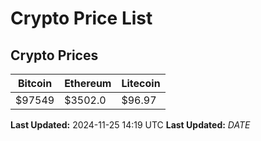 # Crypto Price List

## Crypto Prices
| Bitcoin | Ethereum | Litecoin |
| ------- | -------- | -------- |
| $97549 | $3502.0 | $96.97 |
**Last Updated:** 2024-11-25 14:19 UTC
**Last Updated:** $DATE$
